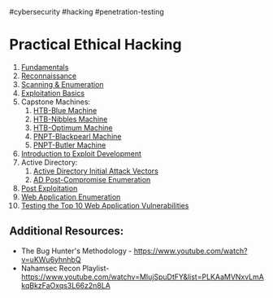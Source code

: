 #cybersecurity #hacking #penetration-testing 

# Practical Ethical Hacking

1. [Fundamentals](1.%20Fundamentals/Fundamentals.md)
2. [Reconnaissance](2.%20Reconnaissance/Reconnaissance.md)
3. [Scanning & Enumeration](3.%20Scanning%20&%20Enumeration/Scanning%20&%20Enumeration.md)
4. [Exploitation Basics](4.%20Exploitation%20Basics/Exploitation%20Basics.md)
5. Capstone Machines:
	1. [HTB-Blue Machine](5.%20Capstones/Old%20Capstone%20Machines/HTB-Blue%20Machine.md)
	2. [HTB-Nibbles Machine](5.%20Capstones/Old%20Capstone%20Machines/HTB-Nibbles%20Machine.md)
	3. [HTB-Optimum Machine](5.%20Capstones/Old%20Capstone%20Machines/HTB-Optimum%20Machine.md)
	4. [PNPT-Blackpearl Machine](5.%20Capstones/New%20Capstone%20Machines/PNPT-Blackpearl%20Machine.md)
	5. [PNPT-Butler Machine](5.%20Capstones/New%20Capstone%20Machines/PNPT-Butler%20Machine.md)
6. [Introduction to Exploit Development](6.%20Introduction%20to%20Exploit%20Development/Introduction%20to%20Exploit%20Development.md)
7. Active Directory:
	1. [Active Directory Initial Attack Vectors](7.%20Active%20Directory/a.%20Initial%20Attack%20Vectors/Active%20Directory%20Initial%20Attack%20Vectors.md)
	2. [AD Post-Compromise Enumeration](7.%20Active%20Directory/b.%20Post-Compromise%20Enumeration/AD%20Post-Compromise%20Enumeration.md)
8. [Post Exploitation](8.%20Post%20Exploitation/Post%20Exploitation.md)
9. [Web Application Enumeration](9.%20Web%20Application%20Enumeration/Web%20Application%20Enumeration.md)
10. [Testing the Top 10 Web Application Vulnerabilities](10.%20Testing%20the%20Top%2010%20Web%20Application%20Vulnerabilities/Testing%20the%20Top%2010%20Web%20Application%20Vulnerabilities.md)


## Additional Resources: 
- The Bug Hunter's Methodology - https://www.youtube.com/watch?v=uKWu6yhnhbQ
- Nahamsec Recon Playlist- https://www.youtube.com/watchv=MIujSpuDtFY&list=PLKAaMVNxvLmAkqBkzFaOxqs3L66z2n8LA
